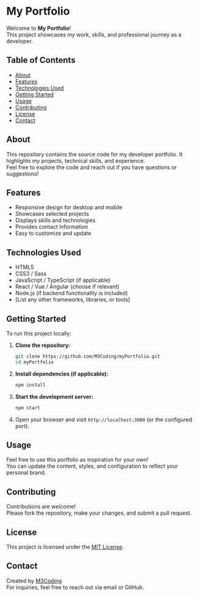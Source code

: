# My Portfolio

Welcome to **My Portfolio**!  
This project showcases my work, skills, and professional journey as a developer.

## Table of Contents

- [About](#about)
- [Features](#features)
- [Technologies Used](#technologies-used)
- [Getting Started](#getting-started)
- [Usage](#usage)
- [Contributing](#contributing)
- [License](#license)
- [Contact](#contact)

## About

This repository contains the source code for my developer portfolio. It highlights my projects, technical skills, and experience.  
Feel free to explore the code and reach out if you have questions or suggestions!

## Features

- Responsive design for desktop and mobile
- Showcases selected projects
- Displays skills and technologies
- Provides contact information
- Easy to customize and update

## Technologies Used

- HTML5
- CSS3 / Sass
- JavaScript / TypeScript (if applicable)
- React / Vue / Angular (choose if relevant)
- Node.js (if backend functionality is included)
- [List any other frameworks, libraries, or tools]

## Getting Started

To run this project locally:

1. **Clone the repository:**
   ```bash
   git clone https://github.com/M3Coding/myPortfolio.git
   cd myPortfolio
   ```
2. **Install dependencies (if applicable):**
   ```bash
   npm install
   ```
3. **Start the development server:**
   ```bash
   npm start
   ```
4. Open your browser and visit `http://localhost:3000` (or the configured port).

## Usage

Feel free to use this portfolio as inspiration for your own!  
You can update the content, styles, and configuration to reflect your personal brand.

## Contributing

Contributions are welcome!  
Please fork the repository, make your changes, and submit a pull request.

## License

This project is licensed under the [MIT License](LICENSE).

## Contact

Created by [M3Coding](https://github.com/M3Coding)  
For inquiries, feel free to reach out via email or GitHub.
